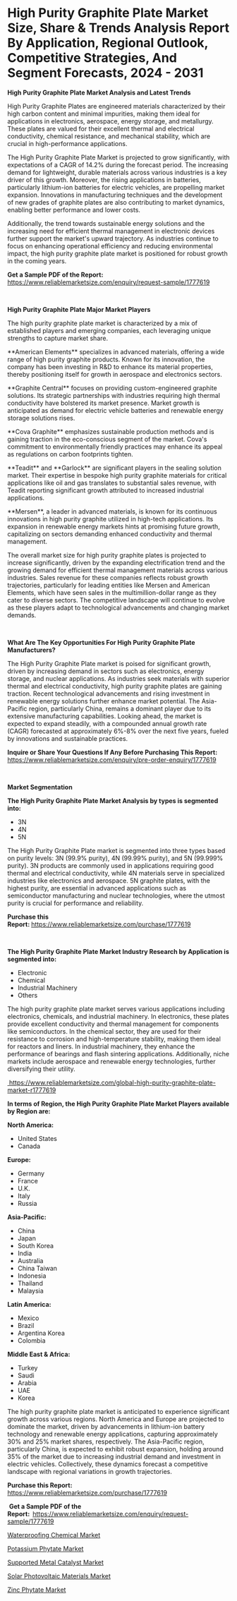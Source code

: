 <p><h1>High Purity Graphite Plate Market Size, Share & Trends Analysis Report By Application, Regional Outlook, Competitive Strategies, And Segment Forecasts, 2024 - 2031</h1></p><p><strong>High Purity Graphite Plate Market Analysis and Latest Trends</strong></p>
<p><p>High Purity Graphite Plates are engineered materials characterized by their high carbon content and minimal impurities, making them ideal for applications in electronics, aerospace, energy storage, and metallurgy. These plates are valued for their excellent thermal and electrical conductivity, chemical resistance, and mechanical stability, which are crucial in high-performance applications.</p><p>The High Purity Graphite Plate Market is projected to grow significantly, with expectations of a CAGR of 14.2% during the forecast period. The increasing demand for lightweight, durable materials across various industries is a key driver of this growth. Moreover, the rising applications in batteries, particularly lithium-ion batteries for electric vehicles, are propelling market expansion. Innovations in manufacturing techniques and the development of new grades of graphite plates are also contributing to market dynamics, enabling better performance and lower costs. </p><p>Additionally, the trend towards sustainable energy solutions and the increasing need for efficient thermal management in electronic devices further support the market's upward trajectory. As industries continue to focus on enhancing operational efficiency and reducing environmental impact, the high purity graphite plate market is positioned for robust growth in the coming years.</p></p>
<p><strong>Get a Sample PDF of the Report:&nbsp;</strong> <a href="https://www.reliablemarketsize.com/enquiry/request-sample/1777619?utm_campaign=1103&utm_medium=2&utm_source=Github&utm_content=ia&utm_term=10112024&utm_id=high-purity-graphite-plate">https://www.reliablemarketsize.com/enquiry/request-sample/1777619</a></p>
<p>&nbsp;</p>
<p><strong>High Purity Graphite Plate Major Market Players</strong></p>
<p><p>The high purity graphite plate market is characterized by a mix of established players and emerging companies, each leveraging unique strengths to capture market share. </p><p>**American Elements** specializes in advanced materials, offering a wide range of high purity graphite products. Known for its innovation, the company has been investing in R&D to enhance its material properties, thereby positioning itself for growth in aerospace and electronics sectors. </p><p>**Graphite Central** focuses on providing custom-engineered graphite solutions. Its strategic partnerships with industries requiring high thermal conductivity have bolstered its market presence. Market growth is anticipated as demand for electric vehicle batteries and renewable energy storage solutions rises.</p><p>**Cova Graphite** emphasizes sustainable production methods and is gaining traction in the eco-conscious segment of the market. Cova's commitment to environmentally friendly practices may enhance its appeal as regulations on carbon footprints tighten.</p><p>**Teadit** and **Garlock** are significant players in the sealing solution market. Their expertise in bespoke high purity graphite materials for critical applications like oil and gas translates to substantial sales revenue, with Teadit reporting significant growth attributed to increased industrial applications.</p><p>**Mersen**, a leader in advanced materials, is known for its continuous innovations in high purity graphite utilized in high-tech applications. Its expansion in renewable energy markets hints at promising future growth, capitalizing on sectors demanding enhanced conductivity and thermal management.</p><p>The overall market size for high purity graphite plates is projected to increase significantly, driven by the expanding electrification trend and the growing demand for efficient thermal management materials across various industries. Sales revenue for these companies reflects robust growth trajectories, particularly for leading entities like Mersen and American Elements, which have seen sales in the multimillion-dollar range as they cater to diverse sectors. The competitive landscape will continue to evolve as these players adapt to technological advancements and changing market demands.</p></p>
<p>&nbsp;</p>
<p><strong>What Are The Key Opportunities For High Purity Graphite Plate Manufacturers?</strong></p>
<p><p>The High Purity Graphite Plate market is poised for significant growth, driven by increasing demand in sectors such as electronics, energy storage, and nuclear applications. As industries seek materials with superior thermal and electrical conductivity, high purity graphite plates are gaining traction. Recent technological advancements and rising investment in renewable energy solutions further enhance market potential. The Asia-Pacific region, particularly China, remains a dominant player due to its extensive manufacturing capabilities. Looking ahead, the market is expected to expand steadily, with a compounded annual growth rate (CAGR) forecasted at approximately 6%-8% over the next five years, fueled by innovations and sustainable practices.</p></p>
<p><strong>Inquire or Share Your Questions If Any Before Purchasing This Report:</strong> <a href="https://www.reliablemarketsize.com/enquiry/pre-order-enquiry/1777619?utm_campaign=1103&utm_medium=2&utm_source=Github&utm_content=ia&utm_term=10112024&utm_id=high-purity-graphite-plate">https://www.reliablemarketsize.com/enquiry/pre-order-enquiry/1777619</a></p>
<p>&nbsp;</p>
<p><strong>Market Segmentation</strong></p>
<p><strong>The High Purity Graphite Plate Market Analysis by types is segmented into:</strong></p>
<p><ul><li>3N</li><li>4N</li><li>5N</li></ul></p>
<p><p>The High Purity Graphite Plate market is segmented into three types based on purity levels: 3N (99.9% purity), 4N (99.99% purity), and 5N (99.999% purity). 3N products are commonly used in applications requiring good thermal and electrical conductivity, while 4N materials serve in specialized industries like electronics and aerospace. 5N graphite plates, with the highest purity, are essential in advanced applications such as semiconductor manufacturing and nuclear technologies, where the utmost purity is crucial for performance and reliability.</p></p>
<p><strong>Purchase this Report:&nbsp;</strong><a href="https://www.reliablemarketsize.com/purchase/1777619?utm_campaign=1103&utm_medium=2&utm_source=Github&utm_content=ia&utm_term=10112024&utm_id=high-purity-graphite-plate">https://www.reliablemarketsize.com/purchase/1777619</a></p>
<p>&nbsp;</p>
<p><strong>The High Purity Graphite Plate Market Industry Research by Application is segmented into:</strong></p>
<p><ul><li>Electronic</li><li>Chemical</li><li>Industrial Machinery</li><li>Others</li></ul></p>
<p><p>The high purity graphite plate market serves various applications including electronics, chemicals, and industrial machinery. In electronics, these plates provide excellent conductivity and thermal management for components like semiconductors. In the chemical sector, they are used for their resistance to corrosion and high-temperature stability, making them ideal for reactors and liners. In industrial machinery, they enhance the performance of bearings and flash sintering applications. Additionally, niche markets include aerospace and renewable energy technologies, further diversifying their utility.</p></p>
<p><a href="https://www.reliablemarketsize.com/global-high-purity-graphite-plate-market-r1777619?utm_campaign=1103&utm_medium=2&utm_source=Github&utm_content=ia&utm_term=10112024&utm_id=high-purity-graphite-plate">&nbsp;https://www.reliablemarketsize.com/global-high-purity-graphite-plate-market-r1777619</a></p>
<p><strong>In terms of Region, the High Purity Graphite Plate Market Players available by Region are:</strong></p>
<p>
    <p> <strong> North America: </strong>
        <ul>
            <li>United States</li>
            <li>Canada</li>
        </ul>
        </p> 
    <p> <strong> Europe: </strong>
        <ul>
            <li>Germany</li>
            <li>France</li>
            <li>U.K.</li>
            <li>Italy</li>
            <li>Russia</li>
        </ul>
        </p> 
    <p> <strong> Asia-Pacific: </strong>
        <ul>
            <li>China</li>
            <li>Japan</li>
            <li>South Korea</li>
            <li>India</li>
            <li>Australia</li>
            <li>China Taiwan</li>
            <li>Indonesia</li>
            <li>Thailand</li>
            <li>Malaysia</li>
        </ul>
        </p> 
    <p> <strong> Latin America: </strong>
        <ul>
            <li>Mexico</li>
            <li>Brazil</li>
            <li>Argentina Korea</li>
            <li>Colombia</li>
        </ul>
        </p> 
    <p> <strong> Middle East & Africa: </strong>
        <ul>
            <li>Turkey</li>
            <li>Saudi</li>
            <li>Arabia</li>
            <li>UAE</li>
            <li>Korea</li>
        </ul>
    </p>
    </p>
<p><p>The high purity graphite plate market is anticipated to experience significant growth across various regions. North America and Europe are projected to dominate the market, driven by advancements in lithium-ion battery technology and renewable energy applications, capturing approximately 30% and 25% market shares, respectively. The Asia-Pacific region, particularly China, is expected to exhibit robust expansion, holding around 35% of the market due to increasing industrial demand and investment in electric vehicles. Collectively, these dynamics forecast a competitive landscape with regional variations in growth trajectories.</p></p>
<p><strong>Purchase this Report: </strong><a href="https://www.reliablemarketsize.com/purchase/1777619?utm_campaign=1103&utm_medium=2&utm_source=Github&utm_content=ia&utm_term=10112024&utm_id=high-purity-graphite-plate">https://www.reliablemarketsize.com/purchase/1777619</a></p>
<p>&nbsp;<strong>Get a Sample PDF of the Report:&nbsp;&nbsp;</strong><a href="https://www.reliablemarketsize.com/enquiry/request-sample/1777619?utm_campaign=1103&utm_medium=2&utm_source=Github&utm_content=ia&utm_term=10112024&utm_id=high-purity-graphite-plate">https://www.reliablemarketsize.com/enquiry/request-sample/1777619</a></p>
<p><strong></strong></p>
<p><p><a href="https://www.linkedin.com/pulse/waterproofing-chemical-market-industry-trends-forecast-period-uyfaf?utm_campaign=1103&utm_medium=2&utm_source=Github&utm_content=ia&utm_term=10112024&utm_id=high-purity-graphite-plate">Waterproofing Chemical Market</a></p><p><a href="https://github.com/chr1i1herth/Market-Research-Report-List-1/blob/main/potassium-phytate-market.md?utm_campaign=1103&utm_medium=2&utm_source=Github&utm_content=ia&utm_term=10112024&utm_id=high-purity-graphite-plate">Potassium Phytate Market</a></p><p><a href="https://www.linkedin.com/pulse/global-perspectives-supported-metal-catalyst-market-trends-nfcvf?utm_campaign=1103&utm_medium=2&utm_source=Github&utm_content=ia&utm_term=10112024&utm_id=high-purity-graphite-plate">Supported Metal Catalyst Market</a></p><p><a href="https://www.linkedin.com/pulse/solar-photovoltaic-materials-market-overview-forecast-2024-yim4f?utm_campaign=1103&utm_medium=2&utm_source=Github&utm_content=ia&utm_term=10112024&utm_id=high-purity-graphite-plate">Solar Photovoltaic Materials Market</a></p><p><a href="https://github.com/gdfhhhj/Market-Research-Report-List-6/blob/main/zinc-phytate-market.md?utm_campaign=1103&utm_medium=2&utm_source=Github&utm_content=ia&utm_term=10112024&utm_id=high-purity-graphite-plate">Zinc Phytate Market</a></p></p>